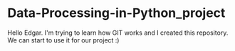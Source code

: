 # Data-Processing-in-Python_project
Hello Edgar. I'm trying to learn how GIT works and I created this repository. We can start to use it for our project :)
